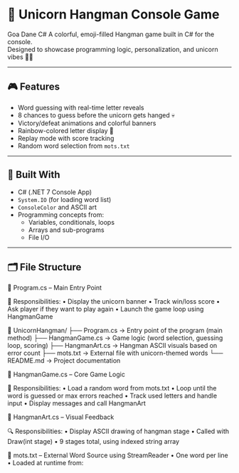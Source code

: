 # 🦄 Unicorn Hangman Console Game
Goa Dane 
C#
A colorful, emoji-filled Hangman game built in C# for the console.  
Designed to showcase programming logic, personalization, and unicorn vibes 🌈✨

---

## 🎮 Features
- Word guessing with real-time letter reveals
- 8 chances to guess before the unicorn gets hanged 💀
- Victory/defeat animations and colorful banners
- Rainbow-colored letter display 🌈
- Replay mode with score tracking
- Random word selection from `mots.txt`

---

## 🧠 Built With
- C# (.NET 7 Console App)
- `System.IO` (for loading word list)
- `ConsoleColor` and ASCII art
- Programming concepts from:
  - Variables, conditionals, loops
  - Arrays and sub-programs
  - File I/O

---

## 🗂️ File Structure
🦄  Program.cs – Main Entry Point

🦄  Responsibilities:
	•	Display the unicorn banner
	•	Track win/loss score
	•	Ask player if they want to play again
	•	Launch the game loop using HangmanGame

🦄 UnicornHangman/
├── Program.cs            → Entry point of the program (main method)
├── HangmanGame.cs        → Game logic (word selection, guessing loop, scoring)
├── HangmanArt.cs         → Hangman ASCII visuals based on error count
├── mots.txt              → External file with unicorn-themed words
└── README.md             → Project documentation

🦄  HangmanGame.cs – Core Game Logic

🦄  Responsibilities:
	•	Load a random word from mots.txt
	•	Loop until the word is guessed or max errors reached
	•	Track used letters and handle input
	•	Display messages and call HangmanArt
 
🎨 HangmanArt.cs – Visual Feedback

🔍 Responsibilities:
	•	Display ASCII drawing of hangman stage
	•	Called with Draw(int stage)
	•	9 stages total, using indexed string array

🦄 mots.txt – External Word Source using StreamReader
	•	One word per line
	•	Loaded at runtime from:
